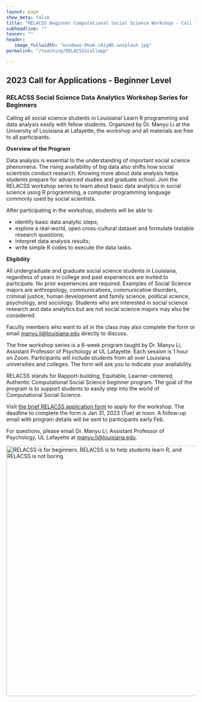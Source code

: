 ```yaml
---
layout: page
show_meta: false
title: "RELACSS Beginner Computational Social Science Workshop - Call for Applications"
subheadline: ""
teaser: ""
header:
   image_fullwidth: "windows-Pmu6-i4iyNE-unsplash.jpg"
permalink: "/teaching/RELACSS1callapp"

---
```



## 2023 Call for Applications - Beginner Level

### RELACSS Social Science Data Analytics Workshop Series for Beginners 

Calling all social science students in Louisiana! Learn R programming and data analysis easily with fellow students. Organized by Dr. Manyu Li at the University of Louisiana at Lafayette, the workshop and all materials are free to all participants. 

**Overview of the Program**

Data analysis is essential to the understanding of important social science phenomena. The rising availability of big data also shifts how social scientists conduct research. Knowing more about data analysis helps students prepare for advanced studies and graduate school. Join the RELACSS workshop series to learn about basic data analytics in social science using R programming, a computer programming language commonly used by social scientists. 

After participating in the workshop, students will be able to
* identify basic data analytic steps;
* explore a real-world, open cross-cultural dataset and formulate testable research questions;
* interpret data analysis results;
* write simple R codes to execute the data tasks.

**Eligibility**

All undergraduate and graduate social science students in Louisiana, regardless of years in college and past experiences are invited to participate. No prior experiences are required. Examples of Social Science majors are anthropology, communications, communicative disorders, criminal justice, human development and family science, political science, psychology, and sociology. Students who are interested in social science research and data analytics but are not social science majors may also be considered. 

Faculty members who want to sit in the class may also complete the form or email manyu.li@louisiana.edu directly to discuss. 

The free workshop series is a 6-week program taught by Dr. Manyu Li, Assistant Professor of Psychology at UL Lafayette. Each session is 1 hour on Zoom. Participants will include students from all over Louisiana universities and colleges. The form will ask you to indicate your availability. 

RELACSS stands for Rapport-building, Equitable, Learner-centered, Authentic Computational Social Science beginner program. The goal of the program is to support students to easily step into the world of Computational Social Science.

Visit <a href="https://ullafayettepsyc.sjc1.qualtrics.com/jfe/form/SV_3JLv6ew3OwobsHQ" target="_blank">the brief RELACSS application form</a> to apply for the workshop. The deadline to complete the form is Jan 31, 2023 (Tue) at noon. A follow-up email with program details will be sent to participants early Feb. 

For questions, please email Dr. Manyu Li, Assistant Professor of Psychology, UL Lafayette at manyu.li@louisiana.edu.

<img src="https://github.com/manyu26/daisolab/blob/master/images/RELACSSflyer.png?raw=true" alt="RELACSS is for beginners. RELACSS is to help students learn R, and RELACSS is not boring" itemprop="image" width="515" height="667">

